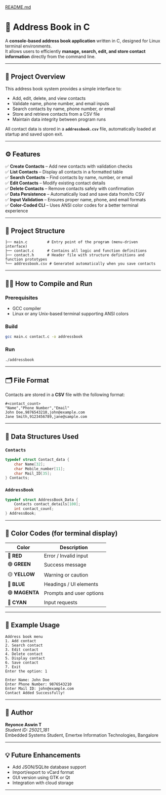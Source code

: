 [README.md](https://github.com/user-attachments/files/23111273/README.md)
# 📇 Address Book in C

A **console-based address book application** written in C, designed for Linux terminal environments.  
It allows users to efficiently **manage, search, edit, and store contact information** directly from the command line.

---

## 🧩 Project Overview

This address book system provides a simple interface to:
- Add, edit, delete, and view contacts
- Validate name, phone number, and email inputs
- Search contacts by name, phone number, or email
- Store and retrieve contacts from a CSV file
- Maintain data integrity between program runs

All contact data is stored in a **`addressbook.csv`** file, automatically loaded at startup and saved upon exit.

---

## ⚙️ Features

✅ **Create Contacts** – Add new contacts with validation checks  
✅ **List Contacts** – Display all contacts in a formatted table  
✅ **Search Contacts** – Find contacts by name, number, or email  
✅ **Edit Contacts** – Modify existing contact details  
✅ **Delete Contacts** – Remove contacts safely with confirmation  
✅ **Data Persistence** – Automatically load and save data from/to CSV  
✅ **Input Validation** – Ensures proper name, phone, and email formats  
✅ **Color-Coded CLI** – Uses ANSI color codes for a better terminal experience  

---

## 🧱 Project Structure

```
├── main.c         # Entry point of the program (menu-driven interface)
├── contact.c      # Contains all logic and function definitions
├── contact.h      # Header file with structure definitions and function prototypes
└── addressbook.csv # Generated automatically when you save contacts
```

---

## 🧑‍💻 How to Compile and Run

### Prerequisites
- GCC compiler
- Linux or any Unix-based terminal supporting ANSI colors

### Build
```bash
gcc main.c contact.c -o addressbook
```

### Run
```bash
./addressbook
```

---

## 🗂️ File Format

Contacts are stored in a **CSV** file with the following format:

```
#<contact_count>
"Name","Phone Number","Email"
John Doe,9876543210,john@example.com
Jane Smith,9123456789,jane@sample.com
```

---

## 🧠 Data Structures Used

### `Contacts`
```c
typedef struct Contact_data {
    char Name[32];
    char Mobile_number[11];
    char Mail_ID[35];
} Contacts;
```

### `AddressBook`
```c
typedef struct AddressBook_Data {
    Contacts contact_details[100];
    int contact_count;
} AddressBook;
```

---

## 🎨 Color Codes (for terminal display)

| Color | Description |
|--------|--------------|
| 🔴 **RED** | Error / Invalid input |
| 🟢 **GREEN** | Success message |
| 🟡 **YELLOW** | Warning or caution |
| 🔵 **BLUE** | Headings / UI elements |
| 🟣 **MAGENTA** | Prompts and user options |
| 🔷 **CYAN** | Input requests |

---

## 🧾 Example Usage

```
Address book menu
1. Add contact
2. Search contact
3. Edit contact
4. Delete contact
5. Display contact
6. Save contact
7. Exit
Enter the option: 1

Enter Name: John Doe
Enter Phone Number: 9876543210
Enter Mail ID: john@example.com
Contact Added Successfully!
```

---

## 📜 Author

**Reyonce Aswin T**  
*Student ID: 25021_181*  
Embedded Systems Student, Emertxe Information Technologies, Bangalore

---


## 💡 Future Enhancements

- Add JSON/SQLite database support  
- Import/export to vCard format  
- GUI version using GTK or Qt  
- Integration with cloud storage  

---

